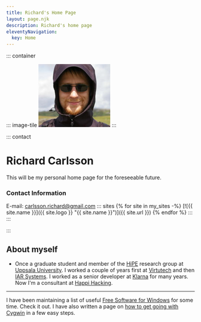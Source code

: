 ```yaml
---
title: Richard's Home Page
layout: page.njk
description: Richard's home page
eleventyNavigation:
  key: Home
---
```

<style type="text/css">
.contact {
    float:left;
    text-align: center;
    padding: 0 3rem;
    max-width: fit-content;
}
</style>

::: container

::: image-tile
![Picture of Richard](images/RichardC.jpg "Richard")
:::

::: contact
# Richard Carlsson
This will be my personal home page for the foreseeable future.
### Contact Information
E-mail: carlsson.richard@gmail.com
::: sites
{% for site in my_sites -%}
[![{{ site.name }}]({{ site.logo }} "{{ site.name }}")]({{ site.url }})
{% endfor %}
:::
:::

:::

## About myself

- Once a graduate student and member of
  the [HiPE](http://www.it.uu.se/research/group/hipe/) research group at
  [Uppsala University](http://www.uu.se/). I worked a couple of years first
  at [Virtutech](http://www.virtutech.com/) and then [IAR
  Systems](http://www.iar.com). I worked as a senior developer
  at [Klarna](http://klarna.com/) for many years. Now I'm a consultant at
  [Happi Hacking](https://happihacking.com).

------------------------------------------------------------------------

I have been maintaining a list of useful [Free Software for
Windows](free_software_for_windows) for some time. Check it out. I have
also written a page on [how to get going with Cygwin](cygwin) in a few easy
steps.
